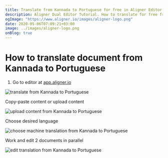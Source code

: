 ```yaml
---
title: Translate from Kannada to Portuguese for free in Aligner Editor
description: Aligner Dual Editor Tutorial. How to translate for free from Kannada to Portuguese. Aligner is multilingual document management platform. 
ogImage: "https://www.aligner.io/images/aligner-logo.png"
date: 2020-05-06T07:09:21+03:00
image: ../images/aligner-logo.png
onBlog: true
---
```


# How to translate document from Kannada to Portuguese

1. Go to editor at [app.aligner.io](https://app.aligner.io "Aligner App web page")

![translate from Kannada to Portuguese](../aligner-blank-editor.png "translate from Kannada to Portuguese")

Copy-paste content or upload content

![upload content from Kannada to Portuguese](../aligner-uploaded-document.png "upload content from Kannada to Portuguese")

Choose desired language

![choose machine translation from Kannada to Portuguese](../aligner-language-dropdown.png "choose machine translation from Kannada to Portuguese")

Work and edit 2 documents in parallel

![edit translation from Kannada to Portuguese](../aligner-double-sitded-editor.png "edit translation from Kannada to Portuguese")

